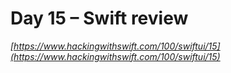 # Day 15 – Swift review

_[https://www.hackingwithswift.com/100/swiftui/15](https://www.hackingwithswift.com/100/swiftui/15)_
